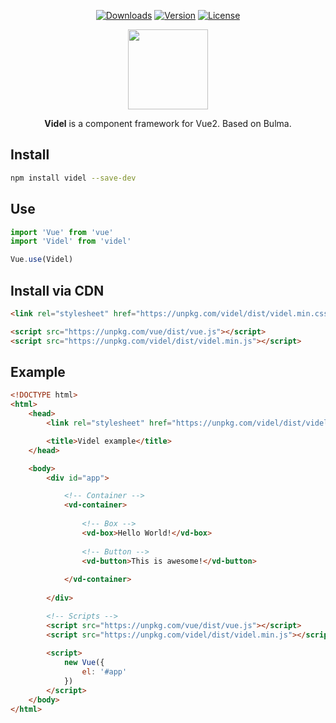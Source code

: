 <p align="center">
    <a href="https://www.npmjs.com/package/videl"><img src="https://img.shields.io/npm/dt/videl.svg" alt="Downloads"></a>
    <a href="https://www.npmjs.com/package/videl"><img src="https://img.shields.io/npm/v/videl.svg" alt="Version"></a>
    <a href="https://www.npmjs.com/package/videl"><img src="https://img.shields.io/npm/l/videl.svg" alt="License"></a>
</p>

<p align="center">
    <img src="https://cloud.githubusercontent.com/assets/2277261/24318452/35ee05ba-110e-11e7-883b-90a710483e34.png" height="128">
</p>

<p align="center">
    <strong>Videl</strong> is a component framework for Vue2. Based on Bulma.
</p>

## Install

``` bash
npm install videl --save-dev
```

## Use

```javascript
import 'Vue' from 'vue'
import 'Videl' from 'videl'

Vue.use(Videl)
```

## Install via CDN

``` html
<link rel="stylesheet" href="https://unpkg.com/videl/dist/videl.min.css">

<script src="https://unpkg.com/vue/dist/vue.js"></script>
<script src="https://unpkg.com/videl/dist/videl.min.js"></script>
```

## Example

``` html
<!DOCTYPE html>
<html>
    <head>
        <link rel="stylesheet" href="https://unpkg.com/videl/dist/videl.min.css">

        <title>Videl example</title>
    </head>

    <body>
        <div id="app">

            <!-- Container -->
            <vd-container>
            
                <!-- Box -->
                <vd-box>Hello World!</vd-box>
                
                <!-- Button -->
                <vd-button>This is awesome!</vd-button>
                
            </vd-container>
            
        </div>

        <!-- Scripts -->
        <script src="https://unpkg.com/vue/dist/vue.js"></script>
        <script src="https://unpkg.com/videl/dist/videl.min.js"></script>
        
        <script>
            new Vue({
                el: '#app'
            })
        </script>
    </body>
</html>
```
